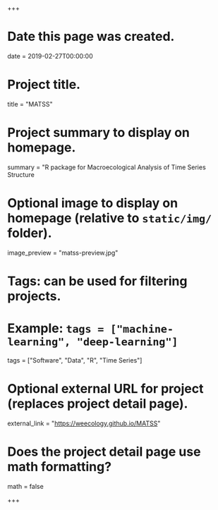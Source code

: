+++
# Date this page was created.
date = 2019-02-27T00:00:00

# Project title.
title = "MATSS"

# Project summary to display on homepage.
summary = "R package for Macroecological Analysis of Time Series Structure

# Optional image to display on homepage (relative to `static/img/` folder).
image_preview = "matss-preview.jpg"

# Tags: can be used for filtering projects.
# Example: `tags = ["machine-learning", "deep-learning"]`
tags = ["Software", "Data", "R", "Time Series"]

# Optional external URL for project (replaces project detail page).
external_link = "https://weecology.github.io/MATSS"

# Does the project detail page use math formatting?
math = false

+++